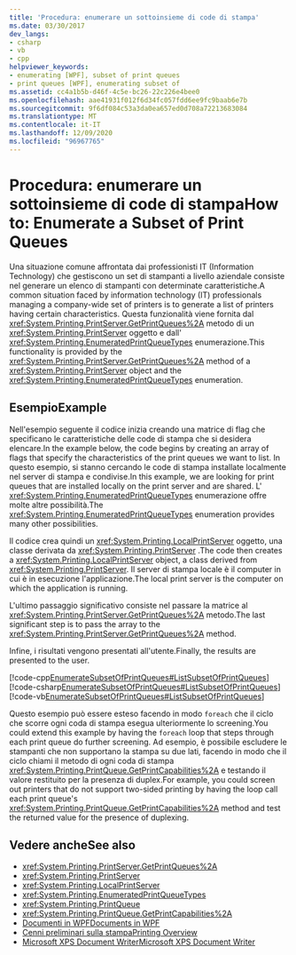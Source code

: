 ```yaml
---
title: 'Procedura: enumerare un sottoinsieme di code di stampa'
ms.date: 03/30/2017
dev_langs:
- csharp
- vb
- cpp
helpviewer_keywords:
- enumerating [WPF], subset of print queues
- print queues [WPF], enumerating subset of
ms.assetid: cc4a1b5b-d46f-4c5e-bc26-22c226e4bee0
ms.openlocfilehash: aae41931f012f6d34fc057fdd6ee9fc9baab6e7b
ms.sourcegitcommit: 9f6df084c53a3da0ea657ed0d708a72213683084
ms.translationtype: MT
ms.contentlocale: it-IT
ms.lasthandoff: 12/09/2020
ms.locfileid: "96967765"
---
```

# <a name="how-to-enumerate-a-subset-of-print-queues"></a><span data-ttu-id="f0e88-102">Procedura: enumerare un sottoinsieme di code di stampa</span><span class="sxs-lookup"><span data-stu-id="f0e88-102">How to: Enumerate a Subset of Print Queues</span></span>
<span data-ttu-id="f0e88-103">Una situazione comune affrontata dai professionisti IT (Information Technology) che gestiscono un set di stampanti a livello aziendale consiste nel generare un elenco di stampanti con determinate caratteristiche.</span><span class="sxs-lookup"><span data-stu-id="f0e88-103">A common situation faced by information technology (IT) professionals managing a company-wide set of printers is to generate a list of printers having certain characteristics.</span></span> <span data-ttu-id="f0e88-104">Questa funzionalità viene fornita dal <xref:System.Printing.PrintServer.GetPrintQueues%2A> metodo di un <xref:System.Printing.PrintServer> oggetto e dall' <xref:System.Printing.EnumeratedPrintQueueTypes> enumerazione.</span><span class="sxs-lookup"><span data-stu-id="f0e88-104">This functionality is provided by the <xref:System.Printing.PrintServer.GetPrintQueues%2A> method of a <xref:System.Printing.PrintServer> object and the <xref:System.Printing.EnumeratedPrintQueueTypes> enumeration.</span></span>  
  
## <a name="example"></a><span data-ttu-id="f0e88-105">Esempio</span><span class="sxs-lookup"><span data-stu-id="f0e88-105">Example</span></span>  
 <span data-ttu-id="f0e88-106">Nell'esempio seguente il codice inizia creando una matrice di flag che specificano le caratteristiche delle code di stampa che si desidera elencare.</span><span class="sxs-lookup"><span data-stu-id="f0e88-106">In the example below, the code begins by creating an array of flags that specify the characteristics of the print queues we want to list.</span></span> <span data-ttu-id="f0e88-107">In questo esempio, si stanno cercando le code di stampa installate localmente nel server di stampa e condivise.</span><span class="sxs-lookup"><span data-stu-id="f0e88-107">In this example, we are looking for print queues that are installed locally on the print server and are shared.</span></span> <span data-ttu-id="f0e88-108">L' <xref:System.Printing.EnumeratedPrintQueueTypes> enumerazione offre molte altre possibilità.</span><span class="sxs-lookup"><span data-stu-id="f0e88-108">The <xref:System.Printing.EnumeratedPrintQueueTypes> enumeration provides many other possibilities.</span></span>  
  
 <span data-ttu-id="f0e88-109">Il codice crea quindi un <xref:System.Printing.LocalPrintServer> oggetto, una classe derivata da <xref:System.Printing.PrintServer> .</span><span class="sxs-lookup"><span data-stu-id="f0e88-109">The code then creates a <xref:System.Printing.LocalPrintServer> object, a class derived from <xref:System.Printing.PrintServer>.</span></span> <span data-ttu-id="f0e88-110">Il server di stampa locale è il computer in cui è in esecuzione l'applicazione.</span><span class="sxs-lookup"><span data-stu-id="f0e88-110">The local print server is the computer on which the application is running.</span></span>  
  
 <span data-ttu-id="f0e88-111">L'ultimo passaggio significativo consiste nel passare la matrice al <xref:System.Printing.PrintServer.GetPrintQueues%2A> metodo.</span><span class="sxs-lookup"><span data-stu-id="f0e88-111">The last significant step is to pass the array to the <xref:System.Printing.PrintServer.GetPrintQueues%2A> method.</span></span>  
  
 <span data-ttu-id="f0e88-112">Infine, i risultati vengono presentati all'utente.</span><span class="sxs-lookup"><span data-stu-id="f0e88-112">Finally, the results are presented to the user.</span></span>  
  
 [!code-cpp[EnumerateSubsetOfPrintQueues#ListSubsetOfPrintQueues](~/samples/snippets/cpp/VS_Snippets_Wpf/EnumerateSubsetOfPrintQueues/CPP/Program.cpp#listsubsetofprintqueues)]
 [!code-csharp[EnumerateSubsetOfPrintQueues#ListSubsetOfPrintQueues](~/samples/snippets/csharp/VS_Snippets_Wpf/EnumerateSubsetOfPrintQueues/CSharp/Program.cs#listsubsetofprintqueues)]
 [!code-vb[EnumerateSubsetOfPrintQueues#ListSubsetOfPrintQueues](~/samples/snippets/visualbasic/VS_Snippets_Wpf/EnumerateSubsetOfPrintQueues/visualbasic/program.vb#listsubsetofprintqueues)]  
  
 <span data-ttu-id="f0e88-113">Questo esempio può essere esteso facendo in modo `foreach` che il ciclo che scorre ogni coda di stampa esegua ulteriormente lo screening.</span><span class="sxs-lookup"><span data-stu-id="f0e88-113">You could extend this example by having the `foreach` loop that steps through each print queue do further screening.</span></span> <span data-ttu-id="f0e88-114">Ad esempio, è possibile escludere le stampanti che non supportano la stampa su due lati, facendo in modo che il ciclo chiami il metodo di ogni coda di stampa <xref:System.Printing.PrintQueue.GetPrintCapabilities%2A> e testando il valore restituito per la presenza di duplex.</span><span class="sxs-lookup"><span data-stu-id="f0e88-114">For example, you could screen out printers that do not support two-sided printing by having the loop call each print queue's <xref:System.Printing.PrintQueue.GetPrintCapabilities%2A> method and test the returned value for the presence of duplexing.</span></span>  
  
## <a name="see-also"></a><span data-ttu-id="f0e88-115">Vedere anche</span><span class="sxs-lookup"><span data-stu-id="f0e88-115">See also</span></span>

- <xref:System.Printing.PrintServer.GetPrintQueues%2A>
- <xref:System.Printing.PrintServer>
- <xref:System.Printing.LocalPrintServer>
- <xref:System.Printing.EnumeratedPrintQueueTypes>
- <xref:System.Printing.PrintQueue>
- <xref:System.Printing.PrintQueue.GetPrintCapabilities%2A>
- [<span data-ttu-id="f0e88-116">Documenti in WPF</span><span class="sxs-lookup"><span data-stu-id="f0e88-116">Documents in WPF</span></span>](documents-in-wpf.md)
- [<span data-ttu-id="f0e88-117">Cenni preliminari sulla stampa</span><span class="sxs-lookup"><span data-stu-id="f0e88-117">Printing Overview</span></span>](printing-overview.md)
- [<span data-ttu-id="f0e88-118">Microsoft XPS Document Writer</span><span class="sxs-lookup"><span data-stu-id="f0e88-118">Microsoft XPS Document Writer</span></span>](/windows/win32/printdocs/microsoft-xps-document-writer)
